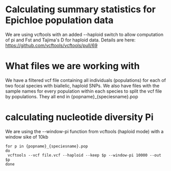 # Calculating summary statistics for Epichloe population data

We are using vcftools with an added --haploid switch to allow computation of pi and Fst and Tajima's D for haploid data.
Details are here: https://github.com/vcftools/vcftools/pull/69

# What files we are working with

We have a filtered vcf file containing all individuals (populations) for each of two focal species with biallelic, haploid SNPs. 
We also have files with the sample names for every population within each species to split the vcf file by populations. They all end in {popname}_{speciesname}.pop

# calculating nucleotide diversity Pi

We are using the --window-pi function from vcftools (haploid mode) with a window sike of 10kb
```
for p in {popname}_{speciesname}.pop
do
 vcftools --vcf file.vcf --haploid --keep $p --window-pi 10000 --out $p
done
```
